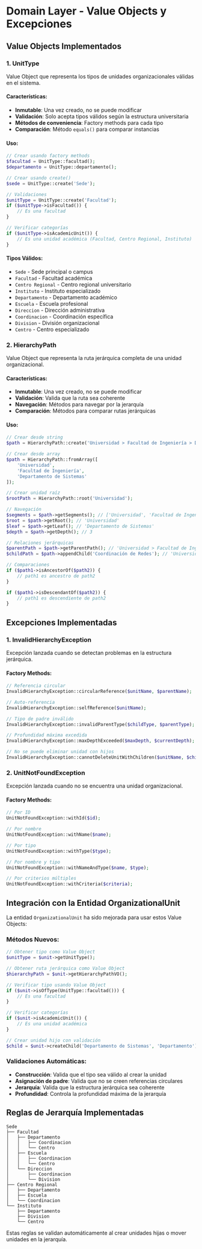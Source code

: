 # Domain Layer - Value Objects y Excepciones

## Value Objects Implementados

### 1. UnitType

Value Object que representa los tipos de unidades organizacionales válidas en el sistema.

#### Características:

-  **Inmutable**: Una vez creado, no se puede modificar
-  **Validación**: Solo acepta tipos válidos según la estructura universitaria
-  **Métodos de conveniencia**: Factory methods para cada tipo
-  **Comparación**: Método `equals()` para comparar instancias

#### Uso:

```php
// Crear usando factory methods
$facultad = UnitType::facultad();
$departamento = UnitType::departamento();

// Crear usando create()
$sede = UnitType::create('Sede');

// Validaciones
$unitType = UnitType::create('Facultad');
if ($unitType->isFacultad()) {
    // Es una facultad
}

// Verificar categorías
if ($unitType->isAcademicUnit()) {
    // Es una unidad académica (Facultad, Centro Regional, Instituto)
}
```

#### Tipos Válidos:

-  `Sede` - Sede principal o campus
-  `Facultad` - Facultad académica
-  `Centro Regional` - Centro regional universitario
-  `Instituto` - Instituto especializado
-  `Departamento` - Departamento académico
-  `Escuela` - Escuela profesional
-  `Direccion` - Dirección administrativa
-  `Coordinacion` - Coordinación específica
-  `Division` - División organizacional
-  `Centro` - Centro especializado

### 2. HierarchyPath

Value Object que representa la ruta jerárquica completa de una unidad organizacional.

#### Características:

-  **Inmutable**: Una vez creado, no se puede modificar
-  **Validación**: Valida que la ruta sea coherente
-  **Navegación**: Métodos para navegar por la jerarquía
-  **Comparación**: Métodos para comparar rutas jerárquicas

#### Uso:

```php
// Crear desde string
$path = HierarchyPath::create('Universidad > Facultad de Ingeniería > Departamento de Sistemas');

// Crear desde array
$path = HierarchyPath::fromArray([
    'Universidad',
    'Facultad de Ingeniería',
    'Departamento de Sistemas'
]);

// Crear unidad raíz
$rootPath = HierarchyPath::root('Universidad');

// Navegación
$segments = $path->getSegments(); // ['Universidad', 'Facultad de Ingeniería', 'Departamento de Sistemas']
$root = $path->getRoot(); // 'Universidad'
$leaf = $path->getLeaf(); // 'Departamento de Sistemas'
$depth = $path->getDepth(); // 3

// Relaciones jerárquicas
$parentPath = $path->getParentPath(); // 'Universidad > Facultad de Ingeniería'
$childPath = $path->appendChild('Coordinación de Redes'); // 'Universidad > ... > Coordinación de Redes'

// Comparaciones
if ($path1->isAncestorOf($path2)) {
    // path1 es ancestro de path2
}

if ($path1->isDescendantOf($path2)) {
    // path1 es descendiente de path2
}
```

## Excepciones Implementadas

### 1. InvalidHierarchyException

Excepción lanzada cuando se detectan problemas en la estructura jerárquica.

#### Factory Methods:

```php
// Referencia circular
InvalidHierarchyException::circularReference($unitName, $parentName);

// Auto-referencia
InvalidHierarchyException::selfReference($unitName);

// Tipo de padre inválido
InvalidHierarchyException::invalidParentType($childType, $parentType);

// Profundidad máxima excedida
InvalidHierarchyException::maxDepthExceeded($maxDepth, $currentDepth);

// No se puede eliminar unidad con hijos
InvalidHierarchyException::cannotDeleteUnitWithChildren($unitName, $childrenCount);
```

### 2. UnitNotFoundException

Excepción lanzada cuando no se encuentra una unidad organizacional.

#### Factory Methods:

```php
// Por ID
UnitNotFoundException::withId($id);

// Por nombre
UnitNotFoundException::withName($name);

// Por tipo
UnitNotFoundException::withType($type);

// Por nombre y tipo
UnitNotFoundException::withNameAndType($name, $type);

// Por criterios múltiples
UnitNotFoundException::withCriteria($criteria);
```

## Integración con la Entidad OrganizationalUnit

La entidad `OrganizationalUnit` ha sido mejorada para usar estos Value Objects:

### Métodos Nuevos:

```php
// Obtener tipo como Value Object
$unitType = $unit->getUnitType();

// Obtener ruta jerárquica como Value Object
$hierarchyPath = $unit->getHierarchyPathVO();

// Verificar tipo usando Value Object
if ($unit->isOfType(UnitType::facultad())) {
    // Es una facultad
}

// Verificar categorías
if ($unit->isAcademicUnit()) {
    // Es una unidad académica
}

// Crear unidad hijo con validación
$child = $unit->createChild('Departamento de Sistemas', 'Departamento');
```

### Validaciones Automáticas:

-  **Construcción**: Valida que el tipo sea válido al crear la unidad
-  **Asignación de padre**: Valida que no se creen referencias circulares
-  **Jerarquía**: Valida que la estructura jerárquica sea coherente
-  **Profundidad**: Controla la profundidad máxima de la jerarquía

## Reglas de Jerarquía Implementadas

```
Sede
├── Facultad
│   ├── Departamento
│   │   ├── Coordinacion
│   │   └── Centro
│   ├── Escuela
│   │   ├── Coordinacion
│   │   └── Centro
│   └── Direccion
│       ├── Coordinacion
│       └── Division
├── Centro Regional
│   ├── Departamento
│   ├── Escuela
│   └── Coordinacion
└── Instituto
    ├── Departamento
    ├── Division
    └── Centro
```

Estas reglas se validan automáticamente al crear unidades hijas o mover unidades en la jerarquía.
